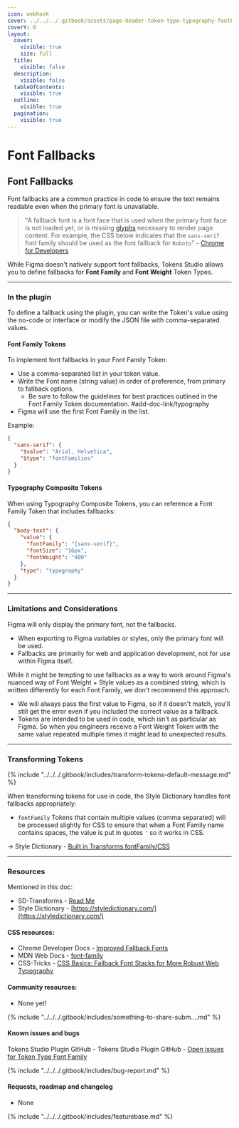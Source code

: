 ```yaml
---
icon: webhook
cover: ../../../.gitbook/assets/page-header-token-type-typography-fontFallback.png
coverY: 0
layout:
  cover:
    visible: true
    size: full
  title:
    visible: false
  description:
    visible: false
  tableOfContents:
    visible: true
  outline:
    visible: true
  pagination:
    visible: true
---
```


# Font Fallbacks

## Font Fallbacks

Font fallbacks are a common practice in code to ensure the text remains readable even when the primary font is unavailable.

> "A fallback font is a font face that is used when the primary font face is not loaded yet, or is missing [glyphs](https://fonts.google.com/knowledge/glossary/glyph) necessary to render page content. For example, the CSS below indicates that the `sans-serif` font family should be used as the font fallback for `Roboto`" - [Chrome for Developers](https://developer.chrome.com/blog/font-fallbacks#background)

While Figma doesn't natively support font fallbacks, Tokens Studio allows you to define fallbacks for **Font Family** and **Font Weight** Token Types.

***

### In the plugin

To define a fallback using the plugin, you can write the Token's value using the no-code or interface or modify the JSON file with comma-separated values.

#### Font Family Tokens

To implement font fallbacks in your Font Family Token:

* Use a comma-separated list in your token value.
* Write the Font name (string value) in order of preference, from primary to fallback options.
  * Be sure to follow the guidelines for best practices outlined in the Font Family Token documentation. #add-doc-link/typography
* Figma will use the first Font Family in the list.

Example:

```json
{
  "sans-serif": {
    "$value": "Arial, Helvetica",
    "$type": "fontFamilies"
  }
}
```



#### Typography Composite Tokens

When using Typography Composite Tokens, you can reference a Font Family Token that includes fallbacks:

```json
{
  "body-text": {
    "value": {
      "fontFamily": "{sans-serif}",
      "fontSize": "16px",
      "fontWeight": "400"
    },
    "type": "typography"
  }
}
```



***



### Limitations and Considerations

Figma will only display the primary font, not the fallbacks.

* When exporting to Figma variables or styles, only the primary font will be used.
* Fallbacks are primarily for web and application development, not for use within Figma itself.

While it might be tempting to use fallbacks as a way to work around Figma's nuanced way of Font Weight + Style values as a combined string, which is written differently for each Font Family, we don't recommend this approach.

* We will always pass the first value to Figma, so if it doesn't match, you'll still get the error even if you included the correct value as a fallback.
* Tokens are intended to be used in code, which isn't as particular as Figma. So when you engineers receive a Font Weight Token with the same value repeated multiple times it might lead to unexpected results.

***

### Transforming Tokens

{% include "../../../.gitbook/includes/transform-tokens-default-message.md" %}

When transforming tokens for use in code, the Style Dictionary handles font fallbacks appropriately:

* `fontFamily` Tokens that contain multiple values (comma separated) will be processed slightly for CSS to ensure that when a Font Family name contains spaces, the value is put in quotes `'` so it works in CSS.

→ Style Dictionary - [Built in Transforms fontFamily/CSS](https://v4.styledictionary.com/reference/hooks/transforms/predefined/#fontfamilycss)



***



### Resources

Mentioned in this doc:

* SD-Transforms - [Read Me](https://github.com/tokens-studio/sd-transforms#readme)
* Style Dictionary - [https://styledictionary.com/](https://styledictionary.com/)

#### CSS resources:

* Chrome Developer Docs - [Improved Fallback Fonts](https://developer.chrome.com/blog/font-fallbacks#background)
* MDN Web Docs - [font-family](https://developer.mozilla.org/en-US/docs/Web/CSS/font-family)
* CSS-Tricks - [CSS Basics: Fallback Font Stacks for More Robust Web Typography](https://css-tricks.com/css-basics-fallback-font-stacks-robust-web-typography/)

#### Community resources:

* None yet!

{% include "../../../.gitbook/includes/something-to-share-subm....md" %}



#### Known issues and bugs

Tokens Studio Plugin GitHub - Tokens Studio Plugin GitHub - [Open issues for Token Type Font Family](https://github.com/tokens-studio/figma-plugin/labels/token%20type%20font%20family)

{% include "../../../.gitbook/includes/bug-report.md" %}



#### Requests, roadmap and changelog

* None

{% include "../../../.gitbook/includes/featurebase.md" %}
